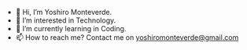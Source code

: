 - 👋 Hi, I’m Yoshiro Monteverde.
- 👀 I’m interested in Technology.
- 🌱 I’m currently learning in Coding.
- 📫 How to reach me? Contact me on yoshiromonteverde@gmail.com

<!---
yoshiro-16/yoshiro-16 is a ✨ special ✨ repository because its `README.md` (this file) appears on your GitHub profile.
You can click the Preview link to take a look at your changes.
--->
